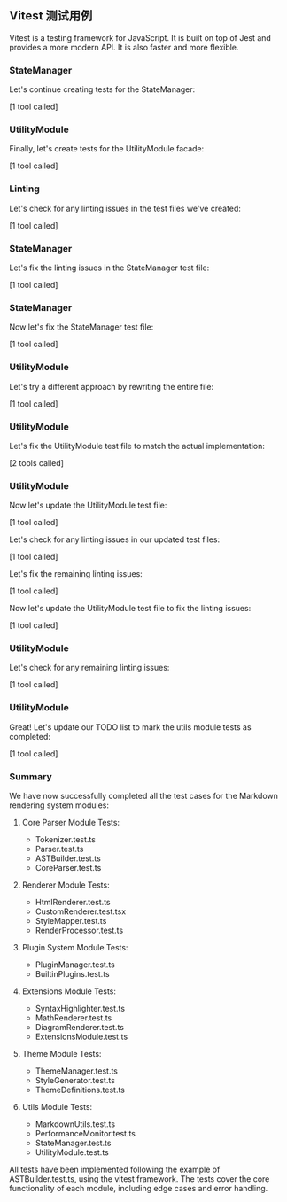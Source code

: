 ## Vitest 测试用例

Vitest is a testing framework for JavaScript. It is built on top of Jest and provides a more modern API. It is also faster and more flexible.

### StateManager

Let's continue creating tests for the StateManager:

[1 tool called]

### UtilityModule

Finally, let's create tests for the UtilityModule facade:

[1 tool called]

### Linting

Let's check for any linting issues in the test files we've created:

[1 tool called]

### StateManager

Let's fix the linting issues in the StateManager test file:

[1 tool called]

### StateManager

Now let's fix the StateManager test file:

[1 tool called]

### UtilityModule

Let's try a different approach by rewriting the entire file:

[1 tool called]

### UtilityModule

Let's fix the UtilityModule test file to match the actual implementation:

[2 tools called]

### UtilityModule

Now let's update the UtilityModule test file:

[1 tool called]

Let's check for any linting issues in our updated test files:

[1 tool called]

Let's fix the remaining linting issues:

[1 tool called]

Now let's update the UtilityModule test file to fix the linting issues:

[1 tool called]

### UtilityModule

Let's check for any remaining linting issues:

[1 tool called]

### UtilityModule

Great! Let's update our TODO list to mark the utils module tests as completed:

[1 tool called]

### Summary

We have now successfully completed all the test cases for the Markdown rendering system modules:

1. Core Parser Module Tests:
   - Tokenizer.test.ts
   - Parser.test.ts
   - ASTBuilder.test.ts
   - CoreParser.test.ts

2. Renderer Module Tests:
   - HtmlRenderer.test.ts
   - CustomRenderer.test.tsx
   - StyleMapper.test.ts
   - RenderProcessor.test.ts

3. Plugin System Module Tests:
   - PluginManager.test.ts
   - BuiltinPlugins.test.ts

4. Extensions Module Tests:
   - SyntaxHighlighter.test.ts
   - MathRenderer.test.ts
   - DiagramRenderer.test.ts
   - ExtensionsModule.test.ts

5. Theme Module Tests:
   - ThemeManager.test.ts
   - StyleGenerator.test.ts
   - ThemeDefinitions.test.ts

6. Utils Module Tests:
   - MarkdownUtils.test.ts
   - PerformanceMonitor.test.ts
   - StateManager.test.ts
   - UtilityModule.test.ts

All tests have been implemented following the example of ASTBuilder.test.ts, using the vitest framework. The tests cover the core functionality of each module, including edge cases and error handling.